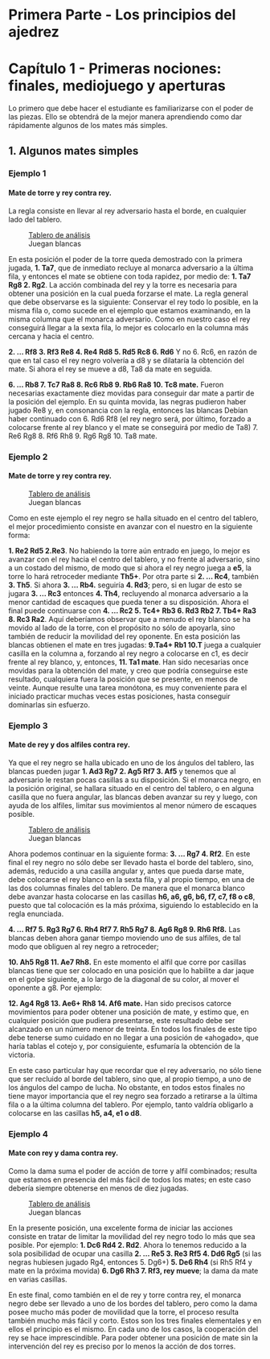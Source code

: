 # Primera Parte - Los principios del ajedrez

# Capítulo 1 - Primeras nociones: finales, mediojuego y aperturas

Lo primero que debe hacer el estudiante es familiarizarse con el poder de las
piezas. Ello se obtendrá de la mejor manera aprendiendo como dar rápidamente
algunos de los mates más simples.

## 1. Algunos mates simples

### Ejemplo 1

#### Mate de torre y rey contra rey.

La regla consiste en llevar al rey adversario hasta el borde, en cualquier lado del
tablero.
<figure>
    <chess-board
        position="7k/8/8/8/8/8/8/R6K w - - 0 1">
    </chess-board>
    <figcaption>
    <a href="https://lichess.org/analysis/7k/8/8/8/8/8/8/R6K_w_-_-_0_1?color=white">Tablero de análisis</a>
    <br>
    Juegan blancas
    </figcaption>
</figure>

En esta posición el poder de la torre queda demostrado con la primera jugada, **1.
Ta7**, que de inmediato recluye al monarca adversario a la última fila, y entonces el
mate se obtiene con toda rapidez, por medio de: **1. Ta7 Rg8 2. Rg2**. La acción
combinada del rey y la torre es necesaria para obtener una posición en la cual pueda
forzarse el mate. La regla general que debe observarse es la siguiente: Conservar el
rey todo lo posible, en la misma fila o, como sucede en el ejemplo que estamos
examinando, en la misma columna que el monarca adversario. Como en nuestro caso
el rey conseguirá llegar a la sexta fila, lo mejor es colocarlo en la columna más
cercana y hacia el centro.

**2. … Rf8 3. Rf3 Re8 4. Re4 Rd8 5. Rd5 Rc8 6. Rd6**
Y no 6. Rc6, en razón de que en tal caso el rey negro volvería a d8 y se dilataría la
obtención del mate. Si ahora el rey se mueve a d8, Ta8 da mate en seguida.

**6. … Rb8 7. Tc7 Ra8 8. Rc6 Rb8 9. Rb6 Ra8 10. Tc8 mate.**
Fueron necesarias exactamente diez movidas para conseguir dar mate a partir de
la posición del ejemplo. En su quinta movida, las negras pudieron haber jugado Re8
y, en consonancia con la regla, entonces las blancas Debían haber continuado con 6.
Rd6 Rf8 (el rey negro será, por último, forzado a colocarse frente al rey blanco y el
mate se conseguirá por medio de Ta8) 7. Re6 Rg8 8. Rf6 Rh8 9. Rg6 Rg8 10. Ta8
mate.

### Ejemplo 2

#### Mate de torre y rey contra rey.

<figure>
    <chess-board
        position="8/8/8/4k3/8/8/8/4K2R w - - 0 1">
    </chess-board>
    <figcaption>
    <a href="https://lichess.org/analysis/8/8/8/4k3/8/8/8/4K2R_w_-_-_0_1?color=white">Tablero de análisis</a>
    <br>
    Juegan blancas
    </figcaption>
</figure>

Como en este ejemplo el rey negro se halla situado en el centro del tablero, el
mejor procedimiento consiste en avanzar con el nuestro en la siguiente forma:

**1. Re2 Rd5 2.Re3**. No habiendo la torre aún entrado en juego, lo mejor es
avanzar con el rey hacia el centro del tablero, y no frente al adversario, sino a un
costado del mismo, de modo que si ahora el rey negro juega a **e5**, la torre lo hará
retroceder mediante **Th5+**. Por otra parte si **2. … Rc4**, también **3. Th5**. Si ahora **3. …
Rb4.** seguiría **4. Rd3**; pero, si en lugar de esto se jugara **3. … Rc3** entonces **4. Th4**,
recluyendo al monarca adversario a la menor cantidad de escaques que pueda tener a
su disposición. Ahora el final puede continuarse con **4. … Rc2 5. Tc4+ Rb3 6. Rd3
Rb2 7. Tb4+ Ra3 8. Rc3 Ra2**. Aquí deberíamos observar que a menudo el rey
blanco se ha movido al lado de la torre, con el propósito no sólo de apoyarla, sino
también de reducir la movilidad del rey oponente. En esta posición las blancas
obtienen el mate en tres jugadas: **9.Ta4+ Rb1 10.T** juega a cualquier casilla en la
columna a, forzando al rey negro a colocarse en c1, es decir frente al rey blanco, y,
entonces, **11. Ta1 mate**. Han sido necesarias once movidas para la obtención del
mate, y creo que podría conseguirse este resultado, cualquiera fuera la posición que
se presente, en menos de veinte. Aunque resulte una tarea monótona, es muy
conveniente para el iniciado practicar muchas veces estas posiciones, hasta conseguir
dominarlas sin esfuerzo.

### Ejemplo 3

#### Mate de rey y dos alfiles contra rey.

Ya que el rey negro se halla ubicado en uno de los ángulos del tablero, las blancas
pueden jugar **1. Ad3 Rg7 2. Ag5 Rf7 3. Af5** y tenemos que al adversario le restan
pocas casillas a su disposición. Si el monarca negro, en la posición original, se hallara
situado en el centro del tablero, o en alguna casilla que no fuera angular, las blancas
deben avanzar su rey y luego, con ayuda de los alfiles, limitar sus movimientos al
menor número de escaques posible.

<figure>
    <chess-board
        position="7k/8/8/8/8/8/8/2B1KB2 w - - 0 1">
    </chess-board>
    <figcaption>
    <a href="https://lichess.org/analysis/7k/8/8/8/8/8/8/2B1KB2_w_-_-_0_1?color=white">Tablero de análisis</a>
    <br>
    Juegan blancas
    </figcaption>
</figure>

Ahora podemos continuar en la siguiente forma: **3. … Rg7 4. Rf2**. En este final el
rey negro no sólo debe ser llevado hasta el borde del tablero, sino, además, reducido a
una casilla angular y, antes que pueda darse mate, debe colocarse el rey blanco en la
sexta fila, y al propio tiempo, en una de las dos columnas finales del tablero. De
manera que el monarca blanco debe avanzar hasta colocarse en las casillas **h6, a6, g6,
b6, f7, c7, f8 o c8**, puesto que tal colocación es la más próxima, siguiendo lo
establecido en la regla enunciada.

**4. … Rf7 5. Rg3 Rg7 6. Rh4 Rf7 7. Rh5 Rg7 8. Ag6 Rg8 9. Rh6 Rf8.**
Las blancas deben ahora ganar tiempo moviendo uno de sus alfiles, de tal modo
que obliguen al rey negro a retroceder;

**10. Ah5 Rg8 11. Ae7 Rh8.**
En este momento el alfil que corre por casillas blancas tiene que ser colocado en
una posición que lo habilite a dar jaque en el golpe siguiente, a lo largo de la diagonal
de su color, al mover el oponente a g8. Por ejemplo:

**12. Ag4 Rg8 13. Ae6+ Rh8 14. Af6 mate.**
Han sido precisos catorce movimientos para poder obtener una posición de mate,
y estimo que, en cualquier posición que pudiera presentarse, este resultado debe ser
alcanzado en un número menor de treinta. En todos los finales de este tipo debe
tenerse sumo cuidado en no llegar a una posición de «ahogado», que haría tablas el
cotejo y, por consiguiente, esfumaría la obtención de la victoria.

En este caso particular hay que recordar que el rey adversario, no sólo tiene que
ser recluido al borde del tablero, sino que, al propio tiempo, a uno de los ángulos del
campo de lucha. No obstante, en todos estos finales no tiene mayor importancia que
el rey negro sea forzado a retirarse a la última fila o a la última columna del tablero.
Por ejemplo, tanto valdría obligarlo a colocarse en las casillas **h5, a4, e1 o d8**.

### Ejemplo 4

#### Mate con rey y dama contra rey.

Como la dama suma el poder de acción de torre y alfil combinados; resulta que estamos en presencia del más fácil de todos los mates; en este caso debería siempre obtenerse en menos de diez jugadas.

<figure>
    <chess-board
        position="8/8/8/4k3/8/8/8/4K2Q w - - 0 1">
    </chess-board>
    <figcaption>
    <a href="https://lichess.org/analysis/8/8/8/4k3/8/8/8/4K2Q_w_-_-_0_1?color=white">Tablero de análisis</a>
    <br>
    Juegan blancas
    </figcaption>
</figure>

En la presente posición, una excelente forma de iniciar las acciones consiste en
tratar de limitar la movilidad del rey negro todo lo más que sea posible. Por ejemplo:
**1. Dc6 Rd4 2. Rd2**. Ahora lo tenemos reducido a la sola posibilidad de ocupar una
casilla **2. … Re5 3. Re3 Rf5 4. Dd6 Rg5** (si las negras hubiesen jugado Rg4,
entonces 5. Dg6+) **5. De6 Rh4** (si Rh5 Rf4 y mate en la próxima movida) **6. Dg6
Rh3 7. Rf3, rey mueve**; la dama da mate en varias casillas.

En este final, como también en el de rey y torre contra rey, el monarca negro debe
ser llevado a uno de los bordes del tablero, pero como la dama posee mucho más
poder de movilidad que la torre, el proceso resulta también mucho más fácil y corto.
Estos son los tres finales elementales y en ellos el principio es el mismo. En cada
uno de los casos, la cooperación del rey se hace imprescindible. Para poder obtener
una posición de mate sin la intervención del rey es preciso por lo menos la acción de
dos torres.